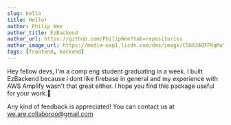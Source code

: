 ```yaml
---
slug: hello
title: Hello!
author: Philip Wee
author_title: EzBackend
author_url: https://github.com/PhilipWee?tab=repositories
author_image_url: https://media-exp1.licdn.com/dms/image/C5603AQFFKqMaY0AuIw/profile-displayphoto-shrink_400_400/0/1553178335843?e=1634774400&v=beta&t=Qrj_wte5hlCdghqUw6TooIh8AK7Wp5qYLpq8RKFVdTg
tags: [frontend, backend]
---
```


Hey fellow devs, I'm a comp eng student graduating in a week. I built EzBackend because i dont like firebase in general and my experience with AWS Amplify wasn't that great either. I hope you find this package useful for your work.🤗

Any kind of feedback is appreciated! You can contact us at we.are.collaboroo@gmail.com 